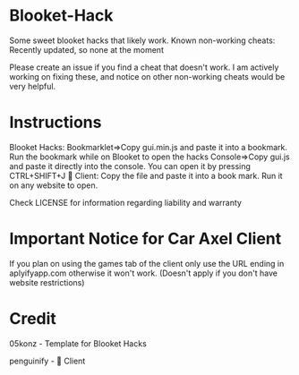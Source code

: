 # Blooket-Hack
Some sweet blooket hacks that likely work. Known non-working cheats: Recently updated, so none at the moment

Please create an issue if you find a cheat that doesn't work. I am actively working on fixing these, and notice on other non-working cheats would be very helpful.

# Instructions
Blooket Hacks:
Bookmarklet=>Copy gui.min.js and paste it into a bookmark. Run the bookmark while on Blooket to open the hacks
Console=>Copy gui.js and paste it directly into the console. You can open it by pressing CTRL+SHIFT+J
🚗 Client: Copy the file and paste it into a book mark. Run it on any website to open. 

Check LICENSE for information regarding liability and warranty

# Important Notice for Car Axel Client
If you plan on using the games tab of the client only use the URL ending in aplyifyapp.com otherwise it won't work. (Doesn't apply if you don't have website restrictions)

# Credit
05konz - Template for Blooket Hacks

penguinify - 🚗 Client
